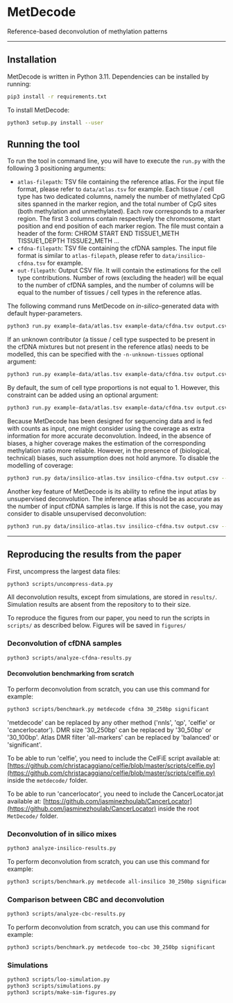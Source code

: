 # MetDecode

Reference-based deconvolution of methylation patterns

---

## Installation

MetDecode is written in Python 3.11. Dependencies can be installed by running:
```bash
pip3 install -r requirements.txt
```

To install MetDecode:
```bash
python3 setup.py install --user
```

## Running the tool

To run the tool in command line, you will have to execute the `run.py` with the following 3 positioning arguments:
- `atlas-filepath`: TSV file containing the reference atlas. For the input file format, please refer to `data/atlas.tsv` for example. Each tissue / cell type has two dedicated columns, namely the number of methylated CpG sites spanned in the marker region, and the total number of CpG sites (both methylation and unmethylated). Each row corresponds to a marker region. The first 3 columns contain respectively the chromosome, start position and end position of each marker region. The file must contain a header of the form: CHROM    START   END TISSUE1_METH    TISSUE1_DEPTH   TISSUE2_METH    ...
- `cfdna-filepath`: TSV file containing the cfDNA samples. The input file format is similar to `atlas-filepath`, please refer to `data/insilico-cfdna.tsv` for example.
- `out-filepath`: Output CSV file. It will contain the estimations for the cell type contributions. Number of rows (excluding the header) will be equal to the number of cfDNA samples, and the number of columns will be equal to the number of tissues / cell types in the reference atlas.  

The following command runs MetDecode on _in-silico_-generated data with default hyper-parameters.

```bash
python3 run.py example-data/atlas.tsv example-data/cfdna.tsv output.csv
```

If an unknown contributor (a tissue / cell type suspected to be present in the cfDNA mixtures but not present 
in the reference atlas) needs to be modelled, this can be specified with the `-n-unknown-tissues` optional argument:

```bash
python3 run.py example-data/atlas.tsv example-data/cfdna.tsv output.csv -n-unknown-tissues 1
```

By default, the sum of cell type proportions is not equal to 1. However, this constraint can be added using an optional argument:
```bash
python3 run.py example-data/atlas.tsv example-data/cfdna.tsv output.csv --sum1
```

Because MetDecode has been designed for sequencing data and is fed with counts as input, one might consider using the coverage as extra information for more accurate deconvolution. Indeed, in the absence of biases, a higher coverage makes the estimation of the corresponding methylation ratio more reliable. However, in the presence of (biological, technical) biases, such assumption does not hold anymore. To disable the modelling of coverage:

```bash
python3 run.py data/insilico-atlas.tsv insilico-cfdna.tsv output.csv --no-coverage
```

Another key feature of MetDecode is its ability to refine the input atlas by unsupervised deconvolution. The inference atlas should be as accurate as the number of input cfDNA samples is large. If this is not the case, you may consider to disable unsupervised deconvolution:

```bash
python3 run.py data/insilico-atlas.tsv insilico-cfdna.tsv output.csv --supervised
```

---

## Reproducing the results from the paper

First, uncompress the largest data files:

```bash
python3 scripts/uncompress-data.py
```

All deconvolution results, except from simulations, are stored in `results/`.
Simulation results are absent from the repository to to their size.

To reproduce the figures from our paper, you need to run the scripts in `scripts/` as described below.
Figures will be saved in `figures/`

### Deconvolution of cfDNA samples

```bash
python3 scripts/analyze-cfdna-results.py
```

#### Deconvolution benchmarking from scratch

To perform deconvolution from scratch, you can use this command for example:

```bash
python3 scripts/benchmark.py metdecode cfdna 30_250bp significant
```

'metdecode' can be replaced by any other method ('nnls', 'qp', 'celfie' or 'cancerlocator').
DMR size '30_250bp' can be replaced by '30_50bp' or '30_100bp'.
Atlas DMR filter 'all-markers' can be replaced by 'balanced' or 'significant'.

To be able to run 'celfie', you need to include the CelFiE script available at:
[https://github.com/christacaggiano/celfie/blob/master/scripts/celfie.py](https://github.com/christacaggiano/celfie/blob/master/scripts/celfie.py)
inside the `metdecode/` folder.

To be able to run 'cancerlocator', you need to include the CancerLocator.jat available at:
[https://github.com/jasminezhoulab/CancerLocator](https://github.com/jasminezhoulab/CancerLocator)
inside the root `MetDecode/` folder.

### Deconvolution of in silico mixes

```bash
python3 analyze-insilico-results.py
```

To perform deconvolution from scratch, you can use this command for example:
```bash
python3 scripts/benchmark.py metdecode all-insilico 30_250bp significant
```

### Comparison between CBC and deconvolution

```bash
python3 scripts/analyze-cbc-results.py
```

To perform deconvolution from scratch, you can use this command for example:
```bash
python3 scripts/benchmark.py metdecode too-cbc 30_250bp significant
```

### Simulations

```bash
python3 scripts/loo-simulation.py
python3 scripts/simulations.py
python3 scripts/make-sim-figures.py
```
